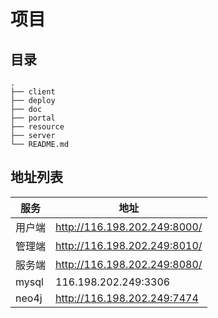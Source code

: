 # 项目

## 目录
```text
.
├── client
├── deploy
├── doc
├── portal
├── resource
├── server
└── README.md
```

## 地址列表
| 服务    | 地址                           |
|-------|------------------------------|
| 用户端   | http://116.198.202.249:8000/ |
| 管理端   | http://116.198.202.249:8010/ |
| 服务端   | http://116.198.202.249:8080/ |
| mysql | 116.198.202.249:3306         |
| neo4j | http://116.198.202.249:7474  |
